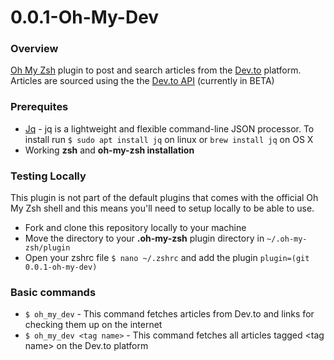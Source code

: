 # 0.0.1-Oh-My-Dev

### Overview

[Oh My Zsh](https://github.com/ohmyzsh/ohmyzsh) plugin to post and search articles from the [Dev.to](https://dev.to) platform.
Articles are sourced using the the [Dev.to API](https://docs.dev.to/api/) (currently in BETA)

### Prerequites

- [Jq](https://stedolan.github.io/jq/) - jq is a lightweight and flexible command-line JSON processor. To install run `$ sudo apt install jq` on linux or `brew install jq` on OS X
- Working **zsh** and **oh-my-zsh installation**

### Testing Locally

This plugin is not part of the default plugins that comes with the official Oh My Zsh shell and this means you'll need to
setup locally to be able to use.

- Fork and clone this repository locally to your machine
- Move the directory to your **.oh-my-zsh** plugin directory in `~/.oh-my-zsh/plugin`
- Open your zshrc file `$ nano ~/.zshrc` and add the plugin `plugin=(git 0.0.1-oh-my-dev)`

### Basic commands

- `$ oh_my_dev` - This command fetches articles from Dev.to and links for checking them up on the internet
- `$ oh_my_dev <tag name>` - This command fetches all articles tagged  \<tag name\>  on the Dev.to platform
